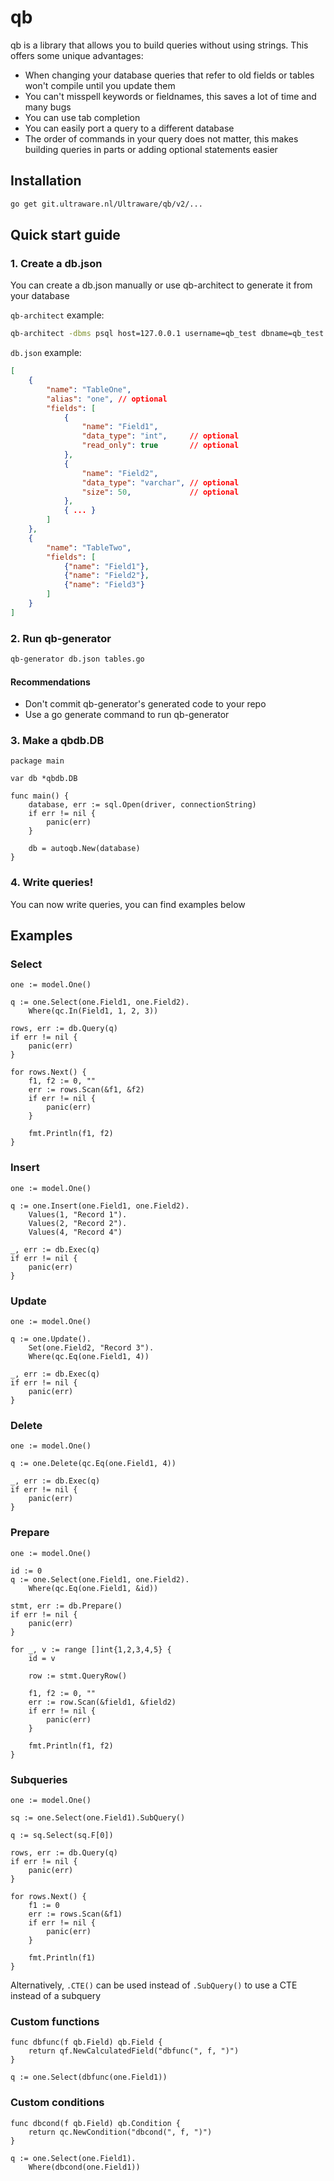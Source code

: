 # qb

qb is a library that allows you to build queries without using strings. This offers some unique advantages:

- When changing your database queries that refer to old fields or tables won't compile until you update them
- You can't misspell keywords or fieldnames, this saves a lot of time and many bugs
- You can use tab completion
- You can easily port a query to a different database
- The order of commands in your query does not matter, this makes building queries in parts or adding optional statements easier

## Installation

```bash
go get git.ultraware.nl/Ultraware/qb/v2/...
```

## Quick start guide

### 1. Create a db.json

You can create a db.json manually or use qb-architect to generate it from your database

`qb-architect` example:

```bash
qb-architect -dbms psql host=127.0.0.1 username=qb_test dbname=qb_test search_path=schema1,schema2 > db.json
```

`db.json` example:

```json
[
	{
		"name": "TableOne",
		"alias": "one", // optional
		"fields": [
			{
				"name": "Field1",
				"data_type": "int",     // optional
				"read_only": true       // optional
			},
			{
				"name": "Field2",
				"data_type": "varchar", // optional
				"size": 50,             // optional
			},
			{ ... }
		]
	},
	{
		"name": "TableTwo",
		"fields": [
			{"name": "Field1"},
			{"name": "Field2"},
			{"name": "Field3"}
		]
	}
]
```

### 2. Run qb-generator

```bash
qb-generator db.json tables.go
```

#### Recommendations

- Don't commit qb-generator's generated code to your repo
- Use a go generate command to run qb-generator

### 3. Make a qbdb.DB

```golang
package main

var db *qbdb.DB

func main() {
	database, err := sql.Open(driver, connectionString)
	if err != nil {
		panic(err)
	}

	db = autoqb.New(database)
}
```

### 4. Write queries!

You can now write queries, you can find examples below

## Examples

### Select

```golang
one := model.One()

q := one.Select(one.Field1, one.Field2).
	Where(qc.In(Field1, 1, 2, 3))

rows, err := db.Query(q)
if err != nil {
	panic(err)
}

for rows.Next() {
	f1, f2 := 0, ""
	err := rows.Scan(&f1, &f2)
	if err != nil {
		panic(err)
	}

	fmt.Println(f1, f2)
}
```

### Insert

```golang
one := model.One()

q := one.Insert(one.Field1, one.Field2).
	Values(1, "Record 1").
	Values(2, "Record 2").
	Values(4, "Record 4")

_, err := db.Exec(q)
if err != nil {
	panic(err)
}
```

### Update

```golang
one := model.One()

q := one.Update().
	Set(one.Field2, "Record 3").
	Where(qc.Eq(one.Field1, 4))

_, err := db.Exec(q)
if err != nil {
	panic(err)
}
```

### Delete

```golang
one := model.One()

q := one.Delete(qc.Eq(one.Field1, 4))

_, err := db.Exec(q)
if err != nil {
	panic(err)
}
```

### Prepare

```golang
one := model.One()

id := 0
q := one.Select(one.Field1, one.Field2).
	Where(qc.Eq(one.Field1, &id))

stmt, err := db.Prepare()
if err != nil {
	panic(err)
}

for _, v := range []int{1,2,3,4,5} {
	id = v

	row := stmt.QueryRow()

	f1, f2 := 0, ""
	err := row.Scan(&field1, &field2)
	if err != nil {
		panic(err)
	}

	fmt.Println(f1, f2)
}
```

### Subqueries

```golang
one := model.One()

sq := one.Select(one.Field1).SubQuery()

q := sq.Select(sq.F[0])

rows, err := db.Query(q)
if err != nil {
	panic(err)
}

for rows.Next() {
	f1 := 0
	err := rows.Scan(&f1)
	if err != nil {
		panic(err)
	}

	fmt.Println(f1)
}
```

Alternatively, `.CTE()` can be used instead of `.SubQuery()` to use a CTE instead of a subquery

### Custom functions

```golang
func dbfunc(f qb.Field) qb.Field {
    return qf.NewCalculatedField("dbfunc(", f, ")")
}
```

```golang
q := one.Select(dbfunc(one.Field1))
```

### Custom conditions

```golang
func dbcond(f qb.Field) qb.Condition {
	return qc.NewCondition("dbcond(", f, ")")
}
```

```golang
q := one.Select(one.Field1).
	Where(dbcond(one.Field1))
```